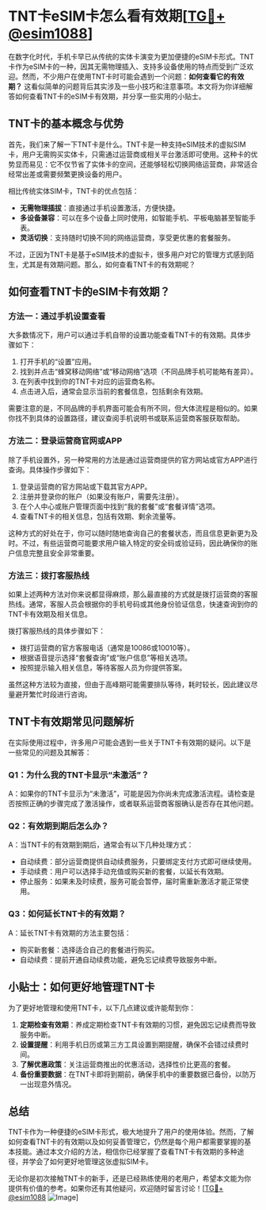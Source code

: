 # TNT卡eSIM卡怎么看有效期[[TG💪+ @esim1088](https://t.me/s/esim1088)]

在数字化时代，手机卡早已从传统的实体卡演变为更加便捷的eSIM卡形式。TNT卡作为eSIM卡的一种，因其无需物理插入、支持多设备使用的特点而受到广泛欢迎。然而，不少用户在使用TNT卡时可能会遇到一个问题：**如何查看它的有效期？** 这看似简单的问题背后其实涉及一些小技巧和注意事项。本文将为你详细解答如何查看TNT卡的eSIM卡有效期，并分享一些实用的小贴士。

## TNT卡的基本概念与优势

首先，我们来了解一下TNT卡是什么。TNT卡是一种支持eSIM技术的虚拟SIM卡，用户无需购买实体卡，只需通过运营商或相关平台激活即可使用。这种卡的优势显而易见：它不仅节省了实体卡的空间，还能够轻松切换网络运营商，非常适合经常出差或需要频繁更换设备的用户。

相比传统实体SIM卡，TNT卡的优点包括：
- **无需物理插拔**：直接通过手机设置激活，方便快捷。
- **多设备兼容**：可以在多个设备上同时使用，如智能手机、平板电脑甚至智能手表。
- **灵活切换**：支持随时切换不同的网络运营商，享受更优惠的套餐服务。

不过，正因为TNT卡是基于eSIM技术的虚拟卡，很多用户对它的管理方式感到陌生，尤其是有效期问题。那么，如何查看TNT卡的有效期呢？

## 如何查看TNT卡的eSIM卡有效期？

### 方法一：通过手机设置查看

大多数情况下，用户可以通过手机自带的设置功能查看TNT卡的有效期。具体步骤如下：

1. 打开手机的“设置”应用。
2. 找到并点击“蜂窝移动网络”或“移动网络”选项（不同品牌手机可能略有差异）。
3. 在列表中找到你的TNT卡对应的运营商名称。
4. 点击进入后，通常会显示当前的套餐信息，包括剩余有效期。

需要注意的是，不同品牌的手机界面可能会有所不同，但大体流程是相似的。如果你找不到具体的设置路径，建议查阅手机说明书或联系运营商客服获取帮助。

### 方法二：登录运营商官网或APP

除了手机设置外，另一种常用的方法是通过运营商提供的官方网站或官方APP进行查询。具体操作步骤如下：

1. 登录运营商的官方网站或下载其官方APP。
2. 注册并登录你的账户（如果没有账户，需要先注册）。
3. 在个人中心或账户管理页面中找到“我的套餐”或“套餐详情”选项。
4. 查看TNT卡的相关信息，包括有效期、剩余流量等。

这种方式的好处在于，你可以随时随地查询自己的套餐状态，而且信息更新更为及时。不过，有些运营商可能要求用户输入特定的安全码或验证码，因此确保你的账户信息完整且安全非常重要。

### 方法三：拨打客服热线

如果上述两种方法对你来说都显得麻烦，那么最直接的方式就是拨打运营商的客服热线。通常，客服人员会根据你的手机号码或其他身份验证信息，快速查询到你的TNT卡有效期及相关信息。

拨打客服热线的具体步骤如下：
- 拨打运营商的官方客服电话（通常是10086或10010等）。
- 根据语音提示选择“套餐查询”或“账户信息”等相关选项。
- 按照提示输入相关信息，等待客服人员为你提供答案。

虽然这种方法较为直接，但由于高峰期可能需要排队等待，耗时较长，因此建议尽量避开繁忙时段进行咨询。

## TNT卡有效期常见问题解析

在实际使用过程中，许多用户可能会遇到一些关于TNT卡有效期的疑问。以下是一些常见的问题及其解答：

### Q1：为什么我的TNT卡显示“未激活”？

A：如果你的TNT卡显示为“未激活”，可能是因为你尚未完成激活流程。请检查是否按照正确的步骤完成了激活操作，或者联系运营商客服确认是否存在其他问题。

### Q2：有效期到期后怎么办？

A：当TNT卡的有效期到期后，通常会有以下几种处理方式：
- 自动续费：部分运营商提供自动续费服务，只要绑定支付方式即可继续使用。
- 手动续费：用户可以选择手动充值或购买新的套餐，以延长有效期。
- 停止服务：如果未及时续费，服务可能会暂停，届时需重新激活才能正常使用。

### Q3：如何延长TNT卡的有效期？

A：延长TNT卡有效期的方法主要包括：
- 购买新套餐：选择适合自己的套餐进行购买。
- 自动续费：提前开通自动续费功能，避免忘记续费导致服务中断。

## 小贴士：如何更好地管理TNT卡

为了更好地管理和使用TNT卡，以下几点建议或许能帮到你：

1. **定期检查有效期**：养成定期检查TNT卡有效期的习惯，避免因忘记续费而导致服务中断。
2. **设置提醒**：利用手机日历或第三方工具设置到期提醒，确保不会错过续费时间。
3. **了解优惠政策**：关注运营商推出的优惠活动，选择性价比更高的套餐。
4. **备份重要数据**：在TNT卡即将到期前，确保手机中的重要数据已备份，以防万一出现意外情况。

## 总结

TNT卡作为一种便捷的eSIM卡形式，极大地提升了用户的使用体验。然而，了解如何查看TNT卡的有效期以及如何妥善管理它，仍然是每个用户都需要掌握的基本技能。通过本文介绍的方法，相信你已经掌握了查看TNT卡有效期的多种途径，并学会了如何更好地管理这张虚拟SIM卡。

无论你是初次接触TNT卡的新手，还是已经熟练使用的老用户，希望本文能为你提供有价值的参考。如果你还有其他疑问，欢迎随时留言讨论！[[TG💪+ @esim1088](https://t.me/s/esim1088) ![Image](https://i.postimg.cc/4NQfJmqS/Snipaste-2025-05-13-00-14-12.png)]